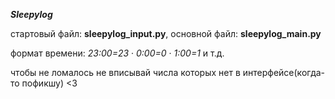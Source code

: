 ***Sleepylog***

стартовый файл: **sleepylog_input.py**, основной файл: **sleepylog_main.py**

формат времени:
*23:00=23* · *0:00=0* · *1:00=1* и т.д. 

чтобы не ломалось не вписывай числа которых нет в интерфейсе(когда-то пофикшу) <3
